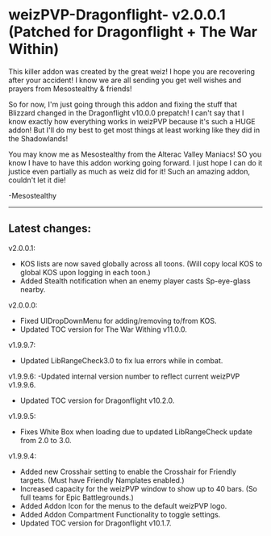 # weizPVP-Dragonflight- v2.0.0.1 (Patched for Dragonflight + The War Within)

This killer addon was created by the great weiz!
I hope you are recovering after your accident! I know we are all sending
you get well wishes and prayers from Mesostealthy & friends!

So for now, I'm just going through this addon and fixing the stuff that
Blizzard changed in the Dragonflight v10.0.0 prepatch! I can't say that
I know exactly how everything works in weizPVP because it's such a HUGE
addon! But I'll do my best to get most things at least working like they
did in the Shadowlands!

You may know me as Mesostealthy from the Alterac Valley Maniacs!
SO you know I have to have this addon working going forward.
I just hope I can do it justice even partially as much as
weiz did for it! Such an amazing addon, couldn't let it die!

-Mesostealthy

---------------------------------------------------------------------------
Latest changes:
---------------------------------------------------------------------------
v2.0.0.1:
- KOS lists are now saved globally across all toons. (Will copy local KOS to global KOS upon logging in each toon.)
- Added Stealth notification when an enemy player casts Sp-eye-glass nearby.

v2.0.0.0:
- Fixed UIDropDownMenu for adding/removing to/from KOS.
- Updated TOC version for The War Withing v11.0.0.

v1.9.9.7:
- Updated LibRangeCheck3.0 to fix lua errors while in combat.

v1.9.9.6:
-Updated internal version number to reflect current weizPVP v1.9.9.6.
- Updated TOC version for Dragonflight v10.2.0.

v1.9.9.5:
- Fixes White Box when loading due to updated LibRangeCheck update from 2.0 to 3.0.

v1.9.9.4:
- Added new Crosshair setting to enable the Crosshair for Friendly targets. (Must have Friendly Namplates enabled.)
- Increased capacity for the weizPVP window to show up to 40 bars. (So full teams for Epic Battlegrounds.)
- Added Addon Icon for the menus to the default weizPVP logo.
- Added Addon Compartment Functionality to toggle settings.
- Updated TOC version for Dragonflight v10.1.7.
